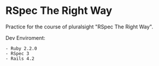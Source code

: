 # RSpec The Right Way

Practice for the course of pluralsight "RSpec The Right Way".

Dev Enviroment:

	- Ruby 2.2.0
	- RSpec 3
	- Rails 4.2